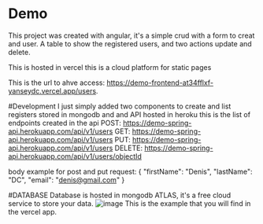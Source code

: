 # Demo

This project was created with angular, it's a simple crud with a form to creat and user.
A table to show the registered users, and two actions update and delete.

This is hosted in vercel this is a cloud platform for static pages

This is the url to ahve access: https://demo-frontend-at34fflxf-yanseydc.vercel.app/users.

#Development
I just simply added two components to create and list registers stored in mongodb and and API hosted in heroku
this is the list of endpoints created in the api
POST: https://demo-spring-api.herokuapp.com/api/v1/users
GET: https://demo-spring-api.herokuapp.com/api/v1/users
PUT: https://demo-spring-api.herokuapp.com/api/v1/users
DELETE: https://demo-spring-api.herokuapp.com/api/v1/users/objectId

body example for post and put request: 
{
    "firstName": "Denis",
    "lastName": "DC",
    "email": "denis@gmail.com"
}


#DATABASE
Database is hosted in mongodb ATLAS, it's a free cloud service to store your data.
![image](https://user-images.githubusercontent.com/45616244/142591459-376dacfd-01d6-4b38-8895-afc7c3e60903.png)
This is the example that you will find in the vercel app.

